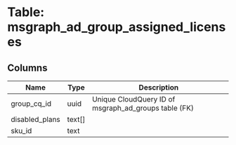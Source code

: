 
# Table: msgraph_ad_group_assigned_licenses

## Columns
| Name        | Type           | Description  |
| ------------- | ------------- | -----  |
|group_cq_id|uuid|Unique CloudQuery ID of msgraph_ad_groups table (FK)|
|disabled_plans|text[]||
|sku_id|text||
